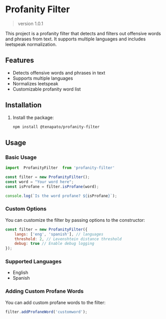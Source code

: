# Profanity Filter
> version 1.0.1

This project is a profanity filter that detects and filters out offensive words and phrases from text. It supports multiple languages and includes leetspeak normalization.

## Features

- Detects offensive words and phrases in text
- Supports multiple languages
- Normalizes leetspeak
- Customizable profanity word list

## Installation

1. Install the package:
    ```sh
    npm install @tenapato/profanity-filter
    ```

## Usage

### Basic Usage

```javascript
import  ProfanityFilter  from 'profanity-filter'

const filter = new ProfanityFilter();
const word = "Your word here";
const isProfane = filter.isProfane(word);

console.log(`Is the word profane? ${isProfane}`);
```

### Custom Options

You can customize the filter by passing options to the constructor:

```javascript
const filter = new ProfanityFilter({
    langs: ['eng', 'spanish'], // languages
    threshold: 2, // Levenshtein distance threshold
    debug: true // Enable debug logging
});
```

### Supported Languages
- English
- Spanish

### Adding Custom Profane Words

You can add custom profane words to the filter:

```javascript
filter.addProfaneWord('customword');
```